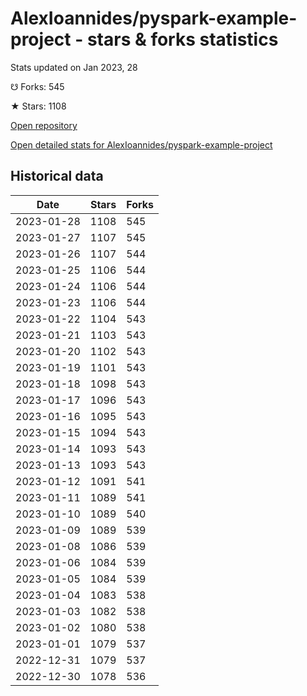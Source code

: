 # AlexIoannides/pyspark-example-project - stars & forks statistics

Stats updated on Jan 2023, 28

☋ Forks: 545

★ Stars: 1108

[Open repository](https://github.com/AlexIoannides/pyspark-example-project)

[Open detailed stats for AlexIoannides/pyspark-example-project](https://reviewgithub.com/rep/AlexIoannides/pyspark-example-project)

## Historical data
| Date | Stars | Forks |
|------|-------|-------|
| 2023-01-28 | 1108 | 545 | 
| 2023-01-27 | 1107 | 545 | 
| 2023-01-26 | 1107 | 544 | 
| 2023-01-25 | 1106 | 544 | 
| 2023-01-24 | 1106 | 544 | 
| 2023-01-23 | 1106 | 544 | 
| 2023-01-22 | 1104 | 543 | 
| 2023-01-21 | 1103 | 543 | 
| 2023-01-20 | 1102 | 543 | 
| 2023-01-19 | 1101 | 543 | 
| 2023-01-18 | 1098 | 543 | 
| 2023-01-17 | 1096 | 543 | 
| 2023-01-16 | 1095 | 543 | 
| 2023-01-15 | 1094 | 543 | 
| 2023-01-14 | 1093 | 543 | 
| 2023-01-13 | 1093 | 543 | 
| 2023-01-12 | 1091 | 541 | 
| 2023-01-11 | 1089 | 541 | 
| 2023-01-10 | 1089 | 540 | 
| 2023-01-09 | 1089 | 539 | 
| 2023-01-08 | 1086 | 539 | 
| 2023-01-06 | 1084 | 539 | 
| 2023-01-05 | 1084 | 539 | 
| 2023-01-04 | 1083 | 538 | 
| 2023-01-03 | 1082 | 538 | 
| 2023-01-02 | 1080 | 538 | 
| 2023-01-01 | 1079 | 537 | 
| 2022-12-31 | 1079 | 537 | 
| 2022-12-30 | 1078 | 536 | 

